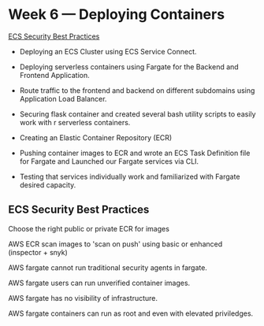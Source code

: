 # Week 6 — Deploying Containers
[ECS Security Best Practices](#ECS-Security-Best-Practices)


- Deploying an ECS Cluster using ECS Service Connect.

- Deploying serverless containers using Fargate for the Backend and Frontend Application.

- Route traffic to the frontend and backend on different subdomains using Application Load Balancer.

- Securing flask container and created several bash utility scripts to easily work with r serverless containers.

- Creating an Elastic Container Repository (ECR)

- Pushing container images to ECR and wrote an ECS Task Definition file for Fargate and Launched our Fargate services via CLI.

- Testing that services individually work and familiarized with Fargate desired capacity.


## ECS Security Best Practices

Choose the right public or private ECR for images

AWS ECR scan images to 'scan on push' using basic or enhanced (inspector + snyk)

AWS fargate cannot run traditional security agents in fargate.

AWS fargate users can run unverified container images.

AWS fargate has no visibility of infrastructure.

AWS fargate containers can run as root and even with elevated priviledges.

